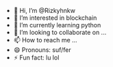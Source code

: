 - 👋 Hi, I’m @Rizkyhnkw
- 👀 I’m interested in blockchain
- 🌱 I’m currently learning python
- 💞️ I’m looking to collaborate on ...
- 📫 How to reach me ...
- 😄 Pronouns: suf/fer
- ⚡ Fun fact: lu lol

<!---
Rizkyhnkw/Rizkyhnkw is a ✨ special ✨ repository because its `README.md` (this file) appears on your GitHub profile.
You can click the Preview link to take a look at your changes.
--->
